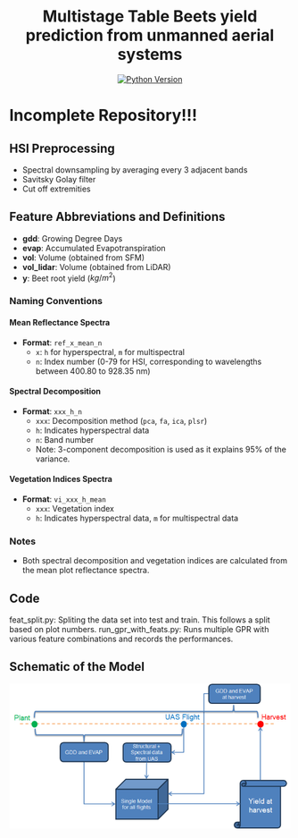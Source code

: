 <div align="center">

# Multistage Table Beets yield prediction from unmanned aerial systems

[![Python Version](https://img.shields.io/badge/python-3.11-blue.svg)](https://python.org)

</div>

# **Incomplete Repository!!!**


## **HSI Preprocessing**
* Spectral downsampling by averaging every 3 adjacent bands
* Savitsky Golay filter
* Cut off extremities

## Feature Abbreviations and Definitions

- **gdd**: Growing Degree Days
- **evap**: Accumulated Evapotranspiration
- **vol**: Volume (obtained from SFM)
- **vol_lidar**: Volume (obtained from LiDAR)
- **y**: Beet root yield ($kg/m^2$)

### Naming Conventions

#### Mean Reflectance Spectra
- **Format**: `ref_x_mean_n`
  - `x`: `h` for hyperspectral, `m` for multispectral
  - `n`: Index number (0-79 for HSI, corresponding to wavelengths between 400.80 to 928.35 nm)

#### Spectral Decomposition
- **Format**: `xxx_h_n`
  - `xxx`: Decomposition method (`pca`, `fa`, `ica`, `plsr`)
  - `h`: Indicates hyperspectral data
  - `n`: Band number
  - Note: 3-component decomposition is used as it explains 95% of the variance.

#### Vegetation Indices Spectra
- **Format**: `vi_xxx_h_mean`
  - `xxx`: Vegetation index
  - `h`: Indicates hyperspectral data, `m` for multispectral data

### Notes
- Both spectral decomposition and vegetation indices are calculated from the mean plot reflectance spectra.

## Code
feat_split.py: Spliting the data set into test and train. This follows a split based on plot numbers.
run_gpr_with_feats.py: Runs multiple GPR with various feature combinations and records the performances.

## Schematic of the Model
<p align="center">
  <img src="figures/model_schematic.png" alt="Schematic">
</p>